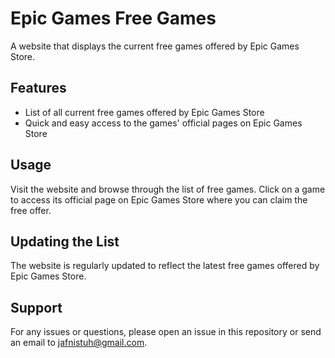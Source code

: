 # Epic Games Free Games
A website that displays the current free games offered by Epic Games Store.

## Features
- List of all current free games offered by Epic Games Store
- Quick and easy access to the games' official pages on Epic Games Store

## Usage
Visit the website and browse through the list of free games. Click on a game to access its official page on Epic Games Store where you can claim the free offer.

## Updating the List
The website is regularly updated to reflect the latest free games offered by Epic Games Store.

## Support
For any issues or questions, please open an issue in this repository or send an email to jafnistuh@gmail.com.
